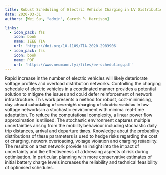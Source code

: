 ```yaml
---
title: Robust Scheduling of Electric Vehicle Charging in LV Distribution Networks under Uncertainty
date: 2020-03-31
authors: [Wei Sun, "admin", Gareth P. Harrison]

links:
  - icon_pack: fas
    icon: book
    name: IEEE TIA
    url: 'https://doi.org/10.1109/TIA.2020.2983906'
  - icon_pack: fas
    icon: book
    name: PDF
    url: 'https://www.neumann.fyi/files/ev-scheduling.pdf'
---
```


Rapid increase in the number of electric vehicles will likely deteriorate voltage profiles
and overload distribution networks. Controlling the charging schedule of electric vehicles 
in a coordinated manner provides a potential solution to mitigate the
issues and could defer reinforcement of network infrastructure.
This work presents a method for robust, cost-minimising,
day-ahead scheduling of overnight charging of electric vehicles in low voltage networks in a
stochastic environment with minimal real-time adaptation. To reduce the computational complexity,
a linear power flow approximation is utilised. The stochastic environment captures multiple
uncertainties arising from the mobility behaviour including stochastic daily trip distances,
arrival and departure times. Knowledge about the probability distributions of these parameters
is used to hedge risks regarding the cost of charging, network overloading, voltage violation
and charging reliability. The results on a test network provide an insight into the impact of
uncertainty and the effectiveness of addressing aspects of risk during optimisation.
In particular, planning with more conservative estimates of initial battery charge levels
increases the reliability and technical feasibility of optimised schedules.
